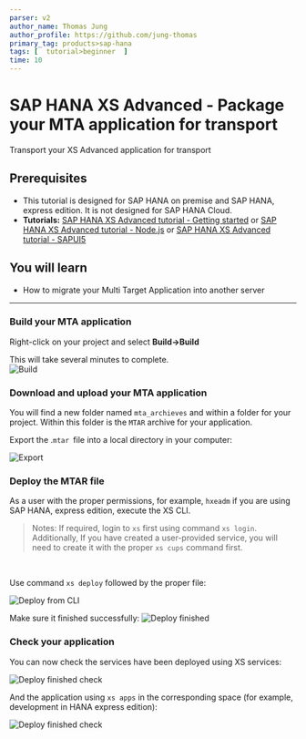 ```yaml
---
parser: v2
author_name: Thomas Jung
author_profile: https://github.com/jung-thomas
primary_tag: products>sap-hana
tags: [  tutorial>beginner  ]
time: 10
---
```


# SAP HANA XS Advanced - Package your MTA application for transport
<!-- description --> Transport your XS Advanced application for transport

## Prerequisites  
 - This tutorial is designed for SAP HANA on premise and SAP HANA, express edition. It is not designed for SAP HANA Cloud.
 - **Tutorials:** [SAP HANA XS Advanced tutorial - Getting started](https://developers.sap.com/group.hana-xsa-get-started.html) or [SAP HANA XS Advanced tutorial - Node.js](https://developers.sap.com/group.hana-xsa-nodejs.html) or [SAP HANA XS Advanced tutorial - SAPUI5](https://developers.sap.com/group.hana-xsa-sapui5.html)


## You will learn  
  - How to migrate your Multi Target Application into another server

---

### Build your MTA application


Right-click on your project and select **Build->Build**

This will take several minutes to complete.  
![Build](build.png)


### Download and upload your MTA application


You will find a new folder named `mta_archieves` and within a folder for your project.  Within this folder is the `MTAR` archive for your application.

Export the .`mtar `file into a local directory in your computer:

![Export](export.png)



### Deploy the MTAR file


As a user with the proper permissions, for example, `hxeadm` if you are using SAP HANA, express edition, execute the XS CLI.

>Notes: If required, login to `xs` first using command `xs login`. Additionally, If you have created a user-provided service, you will need to create it with the proper `xs cups` command first.

</br>

Use command `xs deploy` followed by the proper file:

![Deploy from CLI](deploy.png)

Make sure it finished successfully:
![Deploy finished](deploy2.png)


### Check your application


You can now check the services have been deployed using XS services:

![Deploy finished check](check.png)

And the application using `xs apps` in the corresponding space (for example, development in HANA express edition):

![Deploy finished check](apps.png)

